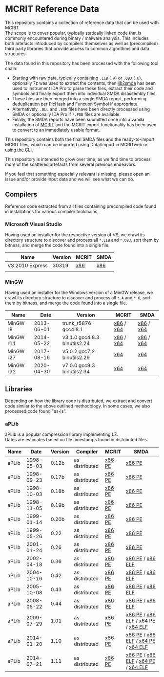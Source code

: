 # MCRIT Reference Data

This repository contains a collection of reference data that can be used with MCRIT.  
The scope is to cover popular, typically statically linked code that is commonly encountered during binary / malware analysis.
This includes both artefacts introduced by compilers themselves as well as (precompiled) third party libraries that provide access to common algorithms and data structures.

The data found in this repository has been processed with the following tool chain:
* Starting with raw data, typically containing `.LIB` (`.A`) or `.OBJ` (`.O`), optionally 7z was used to extract the contents, then [lib2smda](https://github.com/danielplohmann/lib2smda) has been used to instrument IDA Pro to parse these files, extract their code and symbols and finally export them into individual SMDA disassembly files.  
* These files are then merged into a single SMDA report, performing deduplication per PicHash and Function Symbol if appropriate.  
* Alternatively, `.DLL` and `.EXE` files have been directly processed using SMDA or optionally IDA Pro if `*.PDB` files are available.  
* Finally, the SMDA reports have been submitted once into a vanilla installation of [MCRIT](https://github.com/danielplohmann/mcrit) and the MCRIT export functionality has been used to convert to an immediately usable format.

This repository contains both the final SMDA files and the ready-to-import MCRIT files, which can be imported using Data/Import in MCRITweb or [using the CLI](https://github.com/danielplohmann/mcrit/blob/main/docs/mcrit-cli.md).

This repository is intended to grow over time, as we find time to process more of the scattered artefacts from several previous endeavors.

If you feel that something especially relevant is missing, please open an issue and/or provide input data and we will see what we can do.

## Compilers

Reference code extracted from all files containing precompiled code found in installations for various compiler toolchains.


### Microsoft Visual Studio

Having used an installer for the respective version of VS, we crawl its directory structure to discover and process all `*.LIB` and `*.OBJ`, sort them by bitness, and merge the code found into a single file.

| Name            | Version | MCRIT | SMDA |
|-----------------|---------|-------|------|
| VS 2010 Express | 30319   | [x86](data/MSVC/x86/2010_Express.mcrit)      | [x86](data/MSVC/x86/2010_Express.7z)     |
|                 |         |       |      |



### MinGW

Having used an installer for the Windows version of a MinGW release, we crawl its directory structure to discover and process all `*.A` and `*.O`, sort them by bitness, and merge the code found into a single file.


| Name      | Date       | Version                           | MCRIT | SMDA |
|-----------|------------|-----------------------------------|-------|------|
| MinGW r8  | 2013-06-01 | trunk_r5876 gcc4.8.1              | [x86](data/MinGW/x86/mcrit/mingw-w64-gcc-4.8.1-stable-r8_x86.mcrit) / [x64](data/MinGW/x64/mcrit/mingw-w64-gcc-4.8.1-stable-r8_x64.mcrit)     | [x86](data/MinGW/x86/smda/mingw-w64-gcc-4.8.1-stable-r8_x86.7z) / [x64](data/MinGW/x64/smda/mingw-w64-gcc-4.8.1-stable-r8_x64.7z)     |
| MinGW r11 | 2014-05-22 | v3.1.0      gcc4.8.3 binutils2.24 | [x86](data/MinGW/x86/mcrit/mingw-w64-gcc-4.8.3-stable-r11_x86.mcrit) / [x64](data/MinGW/x64/mcrit/mingw-w64-gcc-4.8.3-stable-r11_x64.mcrit)     | [x86](data/MinGW/x86/smda/mingw-w64-gcc-4.8.3-stable-r11_x86.7z) / [x64](data/MinGW/x64/smda/mingw-w64-gcc-4.8.3-stable-r11_x64.7z)     |
| MinGW r27 | 2017-08-16 | v5.0.2      gcc7.2   binutils2.29 | [x64](data/MinGW/x64/mcrit/mingw-w64-gcc-7.2-stable-r27_x64.mcrit)      | [x64](data/MinGW/x64/smda/mingw-w64-gcc-7.2-stable-r27_x64.7z)     |
| MinGW r32 | 2020-04-30 | v7.0.0      gcc9.3   binutils2.34 | [x64](data/MinGW/x64/mcrit/mingw-w64-gcc-9.3-stable-r32_x64.mcrit)      | [x64](data/MinGW/x64/smda/mingw7.0.0_gcc9.3_binutils2.34_r32_x64.7z)     |


## Libraries

Depending on how the library code is distributed, we extract and convert code similar to the above outlined methodology.
In some cases, we also processed code found "as-is".

### aPLib

aPLib is a popular compression library implementing LZ.  
Dates are estimates based on file timestamps found in distributed files.

| Name   | Date       | Version | Compiler       | MCRIT         | SMDA |
|--------|------------|---------|----------------|---------------|------|
| aPLib  | 1998-05-03 | 0.12b   | as distributed | [x86 PE]()    | [x86 PE](data/aPLib/x86/aPLib-0.12b_coff_aplib.lib.7z)   |
| aPLib  | 1998-09-23 | 0.17b   | as distributed | [x86 PE]()    | [x86 PE](data/aPLib/x86/aPLib-0.17b_coff_aplib.lib.7z)   |
| aPLib  | 1998-10-03 | 0.18b   | as distributed | [x86 PE]()    | [x86 PE](data/aPLib/x86/aPLib-0.18b_coff_aplib.lib.7z)   |
| aPLib  | 1998-11-05 | 0.19b   | as distributed | [x86 PE]()    | [x86 PE](data/aPLib/x86/aPLib-0.19b_coff_aplib.lib.7z)   |
| aPLib  | 1999-01-14 | 0.20b   | as distributed | [x86 PE]()    | [x86 PE](data/aPLib/x86/aPLib-0.20b_coff_aplib.lib.7z)   |
| aPLib  | 1999-05-26 | 0.22    | as distributed | [x86 PE]()    | [x86 PE](data/aPLib/x86/aPLib-0.22_coff_aplib.lib.7z)    |
| aPLib  | 2001-01-24 | 0.26    | as distributed | [x86 PE]()    | [x86 PE](data/aPLib/x86/aPLib-0.26_coff_aplib.lib.7z)    |
| aPLib  | 2002-04-18 | 0.36    | as distributed | [x86 PE]()    | [x86 PE](data/aPLib/x86/aPLib-0.36_coff_aplib.lib.7z) / [x86 ELF](data/aPLib/x86/aPLib-0.36_elf_aplib.a.7z)   |
| aPLib  | 2004-10-16 | 0.42    | as distributed | [x86 PE]()    | [x86 PE](data/aPLib/x86/aPLib-0.42_coff_aplib.lib.7z) / [x86 ELF](data/aPLib/x86/aPLib-0.42_elf_aplib.a.7z)   |
| aPLib  | 2005-10-08 | 0.43    | as distributed | [x86 PE]()    | [x86 PE](data/aPLib/x86/aPLib-0.43_coff_aplib.lib.7z) / [x86 ELF](data/aPLib/x86/aPLib-0.43_elf_aplib.a.7z)   |
| aPLib  | 2008-06-22 | 0.44    | as distributed | [x86 PE]()    | [x86 PE](data/aPLib/x86/aPLib-0.44_coff_aplib.lib.7z) / [x86 ELF](data/aPLib/x86/aPLib-0.44_elf_aplib.a.7z)   |
| aPLib  | 2009-07-29 | 1.01    | as distributed | [x86 PE]()    | [x86 PE](data/aPLib/x86/aPLib-1.01_coff_aplib.lib.7z) / [x86 ELF](data/aPLib/x86/aPLib-1.01_elf_aplib.a.7z) / [x64 PE](data/aPLib/x64/aPLib-1.01_coff64_aplib.lib.7z) / [x64 ELF](data/aPLib/x64/aPLib-1.01_elf64_aplib.a.7z)  |
| aPLib  | 2014-01-20 | 1.10    | as distributed | [x86 PE]()    | [x86 PE](data/aPLib/x86/aPLib-1.10_coff_aplib.lib.7z) / [x86 ELF](data/aPLib/x86/aPLib-1.10_elf_aplib.a.7z) / [x64 PE](data/aPLib/x64/aPLib-1.10_coff64_aplib.lib.7z) / [x64 ELF](data/aPLib/x64/aPLib-1.10_elf64_aplib.a.7z)  |
| aPLib  | 2014-07-21 | 1.11    | as distributed | [x86 PE]()    | [x86 PE](data/aPLib/x86/aPLib-1.11_coff_aplib.lib.7z) / [x86 ELF](data/aPLib/x86/aPLib-1.11_elf_aplib.a.7z) / [x64 PE](data/aPLib/x64/aPLib-1.11_coff64_aplib.lib.7z) / [x64 ELF](data/aPLib/x64/aPLib-1.11_elf64_aplib.a.7z)  |
